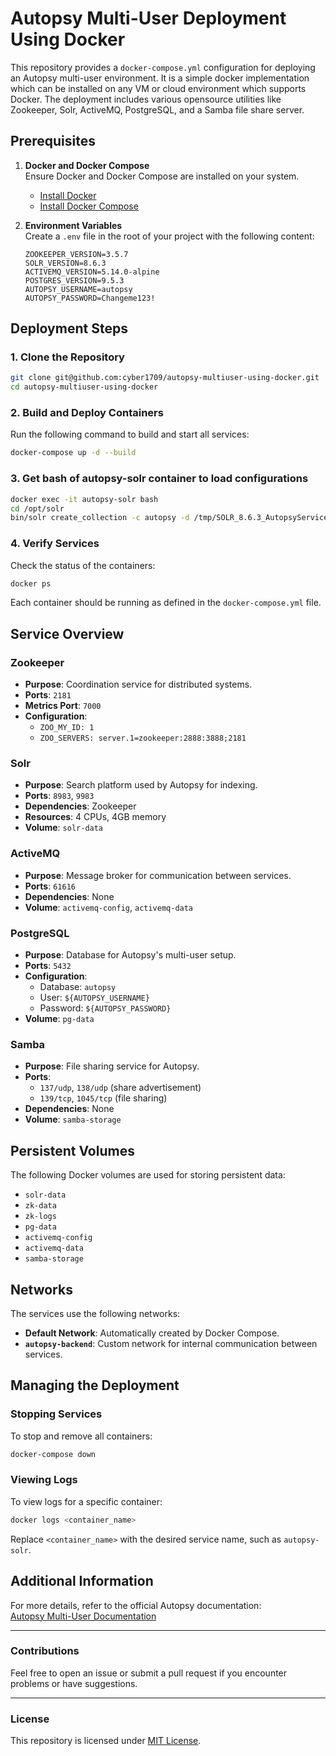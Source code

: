 # Autopsy Multi-User Deployment Using Docker

This repository provides a `docker-compose.yml` configuration for deploying an Autopsy multi-user environment. It is a simple docker implementation which can be installed on any VM or cloud environment which supports Docker. The deployment includes various opensource utilities like Zookeeper, Solr, ActiveMQ, PostgreSQL, and a Samba file share server.

## Prerequisites

1. **Docker and Docker Compose**  
   Ensure Docker and Docker Compose are installed on your system.  
   - [Install Docker](https://docs.docker.com/get-docker/)  
   - [Install Docker Compose](https://docs.docker.com/compose/install/)

2. **Environment Variables**  
   Create a `.env` file in the root of your project with the following content:

   ```env
   ZOOKEEPER_VERSION=3.5.7
   SOLR_VERSION=8.6.3
   ACTIVEMQ_VERSION=5.14.0-alpine
   POSTGRES_VERSION=9.5.3
   AUTOPSY_USERNAME=autopsy
   AUTOPSY_PASSWORD=Changeme123!
   ```

## Deployment Steps

### 1. Clone the Repository

```bash
git clone git@github.com:cyber1709/autopsy-multiuser-using-docker.git
cd autopsy-multiuser-using-docker
```

### 2. Build and Deploy Containers

Run the following command to build and start all services:

```bash
docker-compose up -d --build
```
### 3. Get bash of autopsy-solr container to load configurations

```bash
docker exec -it autopsy-solr bash
cd /opt/solr
bin/solr create_collection -c autopsy -d /tmp/SOLR_8.6.3_AutopsyService/solr-8.6.3/server/solr/configsets/AutopsyConfig/conf
```

### 4. Verify Services

Check the status of the containers:

```bash
docker ps
```

Each container should be running as defined in the `docker-compose.yml` file.

## Service Overview

### Zookeeper

- **Purpose**: Coordination service for distributed systems.
- **Ports**: `2181`
- **Metrics Port**: `7000`
- **Configuration**:
  - `ZOO_MY_ID: 1`
  - `ZOO_SERVERS: server.1=zookeeper:2888:3888;2181`

### Solr

- **Purpose**: Search platform used by Autopsy for indexing.
- **Ports**: `8983`, `9983`
- **Dependencies**: Zookeeper
- **Resources**: 4 CPUs, 4GB memory
- **Volume**: `solr-data`

### ActiveMQ

- **Purpose**: Message broker for communication between services.
- **Ports**: `61616`
- **Dependencies**: None
- **Volume**: `activemq-config`, `activemq-data`

### PostgreSQL

- **Purpose**: Database for Autopsy's multi-user setup.
- **Ports**: `5432`
- **Configuration**:
  - Database: `autopsy`
  - User: `${AUTOPSY_USERNAME}`
  - Password: `${AUTOPSY_PASSWORD}`
- **Volume**: `pg-data`

### Samba

- **Purpose**: File sharing service for Autopsy.
- **Ports**: 
  - `137/udp`, `138/udp` (share advertisement)
  - `139/tcp`, `1045/tcp` (file sharing)
- **Dependencies**: None
- **Volume**: `samba-storage`

## Persistent Volumes

The following Docker volumes are used for storing persistent data:

- `solr-data`
- `zk-data`
- `zk-logs`
- `pg-data`
- `activemq-config`
- `activemq-data`
- `samba-storage`

## Networks

The services use the following networks:

- **Default Network**: Automatically created by Docker Compose.
- **`autopsy-backend`**: Custom network for internal communication between services.

## Managing the Deployment

### Stopping Services

To stop and remove all containers:

```bash
docker-compose down
```

### Viewing Logs

To view logs for a specific container:

```bash
docker logs <container_name>
```

Replace `<container_name>` with the desired service name, such as `autopsy-solr`.

## Additional Information

For more details, refer to the official Autopsy documentation:  
[Autopsy Multi-User Documentation](http://sleuthkit.org/autopsy/docs/user-docs/4.18.0/)

---

### Contributions

Feel free to open an issue or submit a pull request if you encounter problems or have suggestions.

---

### License

This repository is licensed under [MIT License](LICENSE).
```

